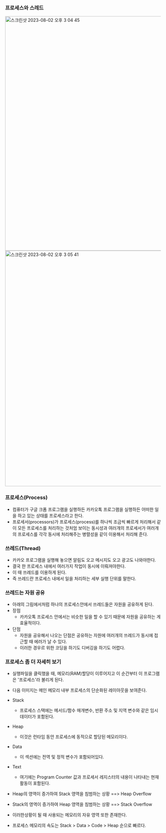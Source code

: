 ### 프로세스와 스레드

<img width="756" alt="스크린샷 2023-08-02 오후 3 04 45" src="https://github.com/ehdgusdl9177/NodeJs/assets/75515697/f58b553c-18ae-43ac-bece-711cef7fe395">
<img width="760" alt="스크린샷 2023-08-02 오후 3 05 41" src="https://github.com/ehdgusdl9177/NodeJs/assets/75515697/c7c8266f-d9dd-4dac-8b1d-4cea9fe8dccd">

### 프로세스(Process)

- 컴퓨터가 구글 크폼 프로그램을 실행하든 카카오톡 프로그램을 실행하든 어떠한 일을 하고 있는 상태를 프로세스라고 한다.
- 프로세서(processors)가 프로세스(process)를 하나씩 조금씩 빠르게 처리해서 같이 모든 프로세스를 처리하는 것처엄 보이는 동시성과 여러개의 프로세서가 여러개의 프로세스를 각각 동시에 처리해주는 병렬성을 같이 이용해서 처리해 준다.

### 쓰레드(Thread)

- 카카오 프로그램을 실행해 놓으면 알림도 오고 메시지도 오고 광고도 나와야한다.
- 결국 한 프로세스 내에서 여러가지 작업이 동시에 이뤄져야한다.
- 이 때 쓰레드를 이용하게 된다.
- 즉 쓰레드란 프로세스 내에서 일을 처리하는 세부 실행 단위를 말한다.

### 쓰레드는 자원 공유

- 아래의 그림에서처럼 하나의 프로세스안에서 쓰레드들은 자원을 공유하게 된다.
- 장점
  - 카카오톡 프로세스 안에서는 비슷한 일을 할 수 있기 때문에 자원을 공유하는 게 효율적이다.
- 단점
  - 자원을 공유해서 나오는 단점은 공유하는 자원에 여러개의 쓰레드가 동시에 접근할 때 에러가 날 수 있다.
  - 이러한 경우르 위한 코딩을 하기도 디버깅을 하기도 어렵다.

### 프로세스 좀 더 자세히 보기

- 실행파일을 클릭했을 때, 메모리(RAM)할당이 이루어지고 이 순간부터 이 프로그램은 '프로세스'라 불리게 된다.
- 다음 이미지는 메인 메모리 내부 프로세스의 단순화된 레이아웃을 보여준다.

- Stack
  - 프로세스 스택에는 메서드/함수 매개변수, 반환 주소 및 지역 변수와 같은 임시 데이터가 포함된다.
- Heap
  - 이것은 런타임 동안 프로세스에 동적으로 할당된 메모리이다.
- Data
  - 이 섹션에는 전역 및 정적 변수가 포함되어있다.
- Text

  - 여기에는 Program Counter 값과 프로세서 레지스터의 내용이 나타내는 현재 활동이 포함된다.

- Heap의 영역이 증가하여 Stack 영역을 침범하는 상황 ==> Heap Overflow
- Stack의 영역이 증가하여 Heap 영역을 침범하는 상황 ==> Stack Overflow
- 이러한상황이 될 때 사용되는 메모리의 자유 영역 또한 존재한다.
- 프로세스 메모리의 속도는 Stack > Data > Code > Heap 순으로 빠르다.

